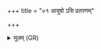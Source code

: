 +++
title = "०१ आयुषो ऽसि प्रतरणम्"

+++
<details><summary>मूलम् (GR)</summary>

आयुषो ऽसि प्रतरणं  
विप्रं भेषजम् उच्यसे ।  
तद् आञ्जन त्वं शन्ताते  
ऽसि मायोभवं कृतम् ॥
</details>